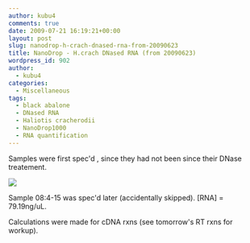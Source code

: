 ```yaml
---
author: kubu4
comments: true
date: 2009-07-21 16:19:21+00:00
layout: post
slug: nanodrop-h-crach-dnased-rna-from-20090623
title: NanoDrop - H.crach DNased RNA (from 20090623)
wordpress_id: 902
author:
  - kubu4
categories:
  - Miscellaneous
tags:
  - black abalone
  - DNased RNA
  - Haliotis cracherodii
  - NanoDrop1000
  - RNA quantification
---
```


Samples were first spec'd , since they had not been since their DNase treatement.

![](https://eagle.fish.washington.edu/Arabidopsis/20090721%20DNased%20RNA%20SJW.jpg)

Sample 08:4-15 was spec'd later (accidentally skipped). [RNA] = 79.19ng/uL.

Calculations were made for cDNA rxns (see tomorrow's RT rxns for workup).
